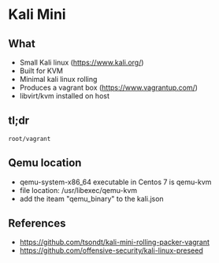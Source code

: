 # Kali Mini

## What

* Small Kali linux (https://www.kali.org/)
* Built for KVM
* Minimal kali linux rolling
* Produces a vagrant box (https://www.vagrantup.com/)
* libvirt/kvm installed on host

##  tl;dr

```
root/vagrant
```

## Qemu location

* qemu-system-x86_64 executable in Centos 7 is qemu-kvm
* file location: /usr/libexec/qemu-kvm
* add the iteam "qemu_binary" to the kali.json

## References

* https://github.com/tsondt/kali-mini-rolling-packer-vagrant
* https://github.com/offensive-security/kali-linux-preseed

